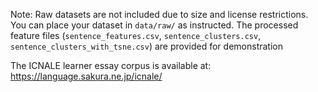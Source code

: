 Note: Raw datasets are not included due to size and license restrictions.
You can place your dataset in `data/raw/` as instructed. The processed feature files (`sentence_features.csv`, `sentence_clusters.csv`, `sentence_clusters_with_tsne.csv`) are provided for demonstration

The ICNALE learner essay corpus is available at: https://language.sakura.ne.jp/icnale/
